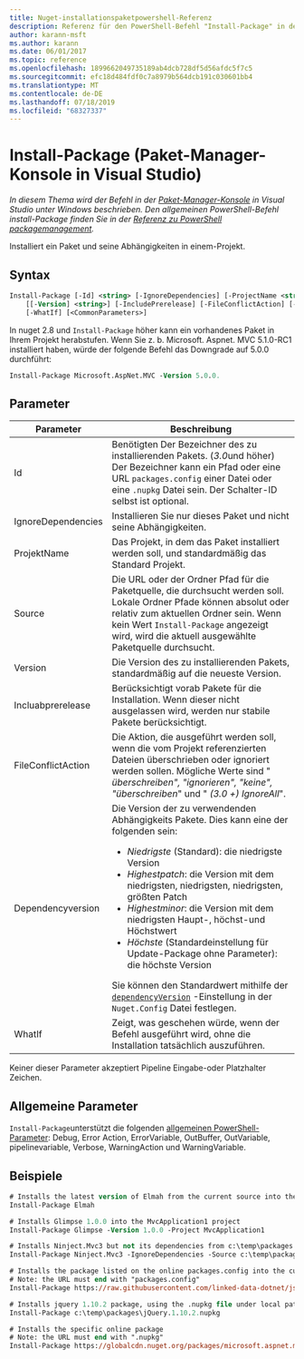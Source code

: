 ```yaml
---
title: Nuget-installationspaketpowershell-Referenz
description: Referenz für den PowerShell-Befehl "Install-Package" in der nuget-Paket-Manager-Konsole in Visual Studio.
author: karann-msft
ms.author: karann
ms.date: 06/01/2017
ms.topic: reference
ms.openlocfilehash: 1899662049735189ab4dcb728df5d56afdc5f7c5
ms.sourcegitcommit: efc18d484fdf0c7a8979b564dcb191c030601bb4
ms.translationtype: MT
ms.contentlocale: de-DE
ms.lasthandoff: 07/18/2019
ms.locfileid: "68327337"
---
```

# <a name="install-package-package-manager-console-in-visual-studio"></a>Install-Package (Paket-Manager-Konsole in Visual Studio)

*In diesem Thema wird der Befehl in der [Paket-Manager-Konsole](../../consume-packages/install-use-packages-powershell.md) in Visual Studio unter Windows beschrieben. Den allgemeinen PowerShell-Befehl install-Package finden Sie in der [Referenz zu PowerShell packagemanagement](/powershell/module/packagemanagement/?view=powershell-6).*

Installiert ein Paket und seine Abhängigkeiten in einem-Projekt.

## <a name="syntax"></a>Syntax

```ps
Install-Package [-Id] <string> [-IgnoreDependencies] [-ProjectName <string>] [[-Source] <string>] 
    [[-Version] <string>] [-IncludePrerelease] [-FileConflictAction] [-DependencyVersion]
    [-WhatIf] [<CommonParameters>]
```

In nuget 2.8 und `Install-Package` höher kann ein vorhandenes Paket in Ihrem Projekt herabstufen. Wenn Sie z. b. Microsoft. Aspnet. MVC 5.1.0-RC1 installiert haben, würde der folgende Befehl das Downgrade auf 5.0.0 durchführt:

```ps
Install-Package Microsoft.AspNet.MVC -Version 5.0.0.
```

## <a name="parameters"></a>Parameter

| Parameter | Beschreibung |
| --- | --- |
| Id | Benötigten Der Bezeichner des zu installierenden Pakets. (*3.0*und höher) Der Bezeichner kann ein Pfad oder eine URL `packages.config` einer Datei oder eine `.nupkg` Datei sein. Der Schalter-ID selbst ist optional. |
| IgnoreDependencies | Installieren Sie nur dieses Paket und nicht seine Abhängigkeiten. |
| ProjektName | Das Projekt, in dem das Paket installiert werden soll, und standardmäßig das Standard Projekt. |
| Source | Die URL oder der Ordner Pfad für die Paketquelle, die durchsucht werden soll. Lokale Ordner Pfade können absolut oder relativ zum aktuellen Ordner sein. Wenn kein Wert `Install-Package` angezeigt wird, wird die aktuell ausgewählte Paketquelle durchsucht. |
| Version | Die Version des zu installierenden Pakets, standardmäßig auf die neueste Version. |
| Incluabprerelease | Berücksichtigt vorab Pakete für die Installation. Wenn dieser nicht ausgelassen wird, werden nur stabile Pakete berücksichtigt. |
| FileConflictAction | Die Aktion, die ausgeführt werden soll, wenn die vom Projekt referenzierten Dateien überschrieben oder ignoriert werden sollen. Mögliche Werte sind " *überschreiben", "ignorieren", "keine", "überschreiben*" und " *(3.0 +)* *IgnoreAll*". |
| Dependencyversion | Die Version der zu verwendenden Abhängigkeits Pakete. Dies kann eine der folgenden sein:<br/><ul><li>*Niedrigste* (Standard): die niedrigste Version</li><li>*Highestpatch*: die Version mit dem niedrigsten, niedrigsten, niedrigsten, größten Patch</li><li>*Highestminor*: die Version mit dem niedrigsten Haupt-, höchst-und Höchstwert</li><li>*Höchste* (Standardeinstellung für Update-Package ohne Parameter): die höchste Version</li></ul>Sie können den Standardwert mithilfe der [`dependencyVersion`](../nuget-config-file.md#config-section) -Einstellung in der `Nuget.Config` Datei festlegen. |
| WhatIf | Zeigt, was geschehen würde, wenn der Befehl ausgeführt wird, ohne die Installation tatsächlich auszuführen. |

Keiner dieser Parameter akzeptiert Pipeline Eingabe-oder Platzhalter Zeichen.

## <a name="common-parameters"></a>Allgemeine Parameter

`Install-Package`unterstützt die folgenden [allgemeinen PowerShell-Parameter](http://go.microsoft.com/fwlink/?LinkID=113216): Debug, Error Action, ErrorVariable, OutBuffer, OutVariable, pipelinevariable, Verbose, WarningAction und WarningVariable.

## <a name="examples"></a>Beispiele

```ps
# Installs the latest version of Elmah from the current source into the default project
Install-Package Elmah

# Installs Glimpse 1.0.0 into the MvcApplication1 project
Install-Package Glimpse -Version 1.0.0 -Project MvcApplication1

# Installs Ninject.Mvc3 but not its dependencies from c:\temp\packages
Install-Package Ninject.Mvc3 -IgnoreDependencies -Source c:\temp\packages

# Installs the package listed on the online packages.config into the current project
# Note: the URL must end with "packages.config"
Install-Package https://raw.githubusercontent.com/linked-data-dotnet/json-ld.net/master/.nuget/packages.config

# Installs jquery 1.10.2 package, using the .nupkg file under local path of c:\temp\packages
Install-Package c:\temp\packages\jQuery.1.10.2.nupkg

# Installs the specific online package
# Note: the URL must end with ".nupkg"
Install-Package https://globalcdn.nuget.org/packages/microsoft.aspnet.mvc.5.2.3.nupkg
```
